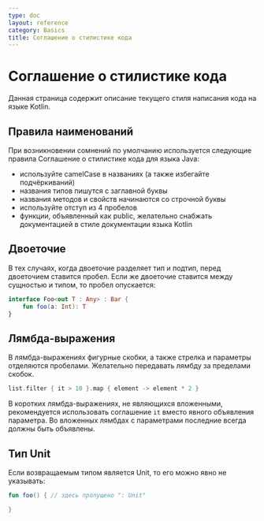 ```yaml
---
type: doc
layout: reference
category: Basics
title: Соглашение о стилистике кода
---
```


# Соглашение о стилистике кода

Данная страница содержит описание текущего стиля написания кода на языке Kotlin.

## Правила наименований
При возникновении сомнений по умолчанию используется следующие правила Соглашение о стилистике кода для языка Java:

* используйте camelCase в названиях (а также избегайте подчёркиваний)
* названия типов пишутся с заглавной буквы
* названия методов и свойств начинаются со строчной буквы
* используйте отступ из 4 пробелов
* функции, объявленный как public, желательно снабжать документацией в стиле документации языка Kotlin

## Двоеточие

В тех случаях, когда двоеточие разделяет тип и подтип, перед двоеточием ставится пробел. Если же двоеточие ставится между сущностью и типом, то пробел опускается:

``` kotlin
interface Foo<out T : Any> : Bar {
    fun foo(a: Int): T
}
```

## Лямбда-выражения

В лямбда-выражениях фигурные скобки, а также стрелка и параметры отделяются пробелами. Желательно передавать лямбду за пределами скобок.

``` kotlin
list.filter { it > 10 }.map { element -> element * 2 }
```


В коротких лямбда-выражениях, не являющихся вложенными, рекомендуется использовать соглашение `it` вместо явного объявления параметра. Во вложенных лямбдах с параметрами последние всегда должны быть объявлены.

## Тип Unit

Если возвращаемым типом является Unit, то его можно явно не указывать:

``` kotlin
fun foo() { // здесь пропущено ": Unit"

}
```
